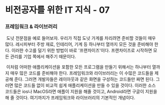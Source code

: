 # 비전공자를 위한 IT 지식 - 07



### 프레임워크 & 라이브러리

​	도넛 전문점을 예로 들어보자. 우리가 직접 도넛 가게를 차리려면 준비할 것들이 매우 많다. 레시피부터 주방 재료, 인테리어, 기계 등 하나부터 열까지 모든 것을 준비해야 한다. 이러한 수고를 덜기 위한 방법이 바로 '프랜차이즈'이다. 프랜차이즈로 시작하면 모든 관리를 기업 쪽에서 해주기 때문이다.

​	이처럼 어떠한 애플리케이션을 포함한 모든 프로그램을 만들기 위해서는 하나부터 열까지 매우 많은 코드를 준비해야 한다. 프레임워크와 라이브러리는 이 수많은 코드들을 제공해 준다. 그러면 개발자들은 레이아웃과 같은 화면을 구성하는 코드들만 짜면 된다. 그러면 많은 코드들 없이 비교적 쉽게 애플리케이션을 만들 수 있을 것이다. 이러한 소스 코드들은 ios나 MacOS라면 애플이 지원을 해줄 것이고, Android라면 구글이 지원을 해 줄 것이다. 여기까지가 프레임워크와 라이브러리의 기본적인 개념이다.



